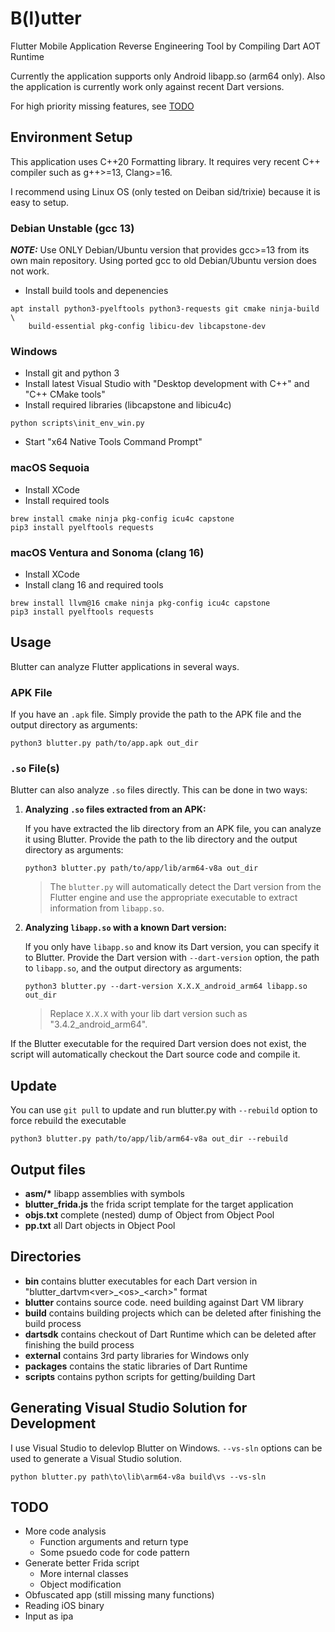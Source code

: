 # B(l)utter
Flutter Mobile Application Reverse Engineering Tool by Compiling Dart AOT Runtime

Currently the application supports only Android libapp.so (arm64 only).
Also the application is currently work only against recent Dart versions.

For high priority missing features, see [TODO](#todo)


## Environment Setup
This application uses C++20 Formatting library. It requires very recent C++ compiler such as g++>=13, Clang>=16.

I recommend using Linux OS (only tested on Deiban sid/trixie) because it is easy to setup.

### Debian Unstable (gcc 13)
**_NOTE:_**
Use ONLY Debian/Ubuntu version that provides gcc>=13 from its own main repository.
Using ported gcc to old Debian/Ubuntu version does not work.

- Install build tools and depenencies
```
apt install python3-pyelftools python3-requests git cmake ninja-build \
    build-essential pkg-config libicu-dev libcapstone-dev
```

### Windows
- Install git and python 3
- Install latest Visual Studio with "Desktop development with C++" and "C++ CMake tools"
- Install required libraries (libcapstone and libicu4c)
```
python scripts\init_env_win.py
```
- Start "x64 Native Tools Command Prompt"

### macOS Sequoia
- Install XCode
- Install required tools
```
brew install cmake ninja pkg-config icu4c capstone
pip3 install pyelftools requests
```

### macOS Ventura and Sonoma (clang 16)
- Install XCode
- Install clang 16 and required tools
```
brew install llvm@16 cmake ninja pkg-config icu4c capstone
pip3 install pyelftools requests
```

## Usage
Blutter can analyze Flutter applications in several ways.

### APK File
If you have an `.apk` file. Simply provide the path to the APK file and the output directory as arguments:
```shell
python3 blutter.py path/to/app.apk out_dir
```

### `.so` File(s)
Blutter can also analyze `.so` files directly. This can be done in two ways:

1. **Analyzing `.so` files extracted from an APK:**

    If you have extracted the lib directory from an APK file, you can analyze it using Blutter. Provide the path to the lib directory and the output directory as arguments:
    ```shell
    python3 blutter.py path/to/app/lib/arm64-v8a out_dir
    ```
    > The `blutter.py` will automatically detect the Dart version from the Flutter engine and use the appropriate executable to extract information from `libapp.so`.

2. **Analyzing `libapp.so` with a known Dart version:**

    If you only have `libapp.so` and know its Dart version, you can specify it to Blutter. Provide the Dart version with `--dart-version` option, the path to `libapp.so`, and the output directory as arguments:
    ```shell
    python3 blutter.py --dart-version X.X.X_android_arm64 libapp.so out_dir
    ```
    > Replace `X.X.X` with your lib dart version such as "3.4.2_android_arm64". 


If the Blutter executable for the required Dart version does not exist, the script will automatically checkout the Dart source code and compile it.

## Update
You can use ```git pull``` to update and run blutter.py with ```--rebuild``` option to force rebuild the executable
```
python3 blutter.py path/to/app/lib/arm64-v8a out_dir --rebuild
```

## Output files
- **asm/\*** libapp assemblies with symbols
- **blutter_frida.js** the frida script template for the target application
- **objs.txt** complete (nested) dump of Object from Object Pool
- **pp.txt** all Dart objects in Object Pool


## Directories
- **bin** contains blutter executables for each Dart version in "blutter_dartvm\<ver\>\_\<os\>\_\<arch\>" format
- **blutter** contains source code. need building against Dart VM library
- **build** contains building projects which can be deleted after finishing the build process
- **dartsdk** contains checkout of Dart Runtime which can be deleted after finishing the build process
- **external** contains 3rd party libraries for Windows only
- **packages** contains the static libraries of Dart Runtime
- **scripts** contains python scripts for getting/building Dart


## Generating Visual Studio Solution for Development
I use Visual Studio to delevlop Blutter on Windows. ```--vs-sln``` options can be used to generate a Visual Studio solution.
```
python blutter.py path\to\lib\arm64-v8a build\vs --vs-sln
```

## TODO
- More code analysis
  - Function arguments and return type
  - Some psuedo code for code pattern
- Generate better Frida script
  - More internal classes
  - Object modification
- Obfuscated app (still missing many functions)
- Reading iOS binary
- Input as ipa

